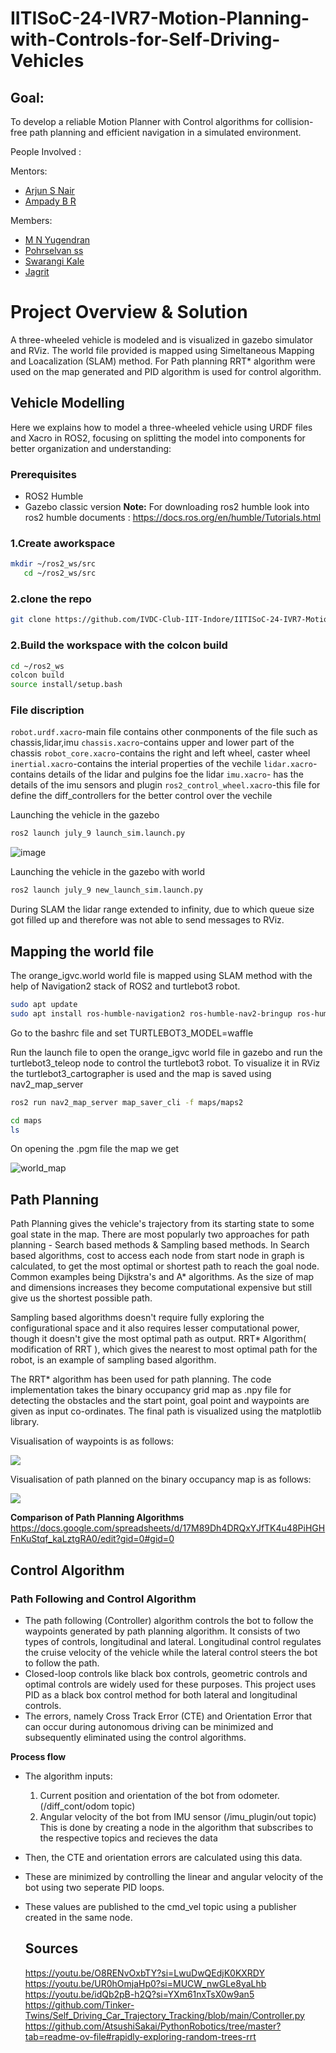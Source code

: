# IITISoC-24-IVR7-Motion-Planning-with-Controls-for-Self-Driving-Vehicles

## Goal:
To develop a reliable Motion Planner with Control algorithms for collision-free path planning and efficient navigation in a simulated environment.

People Involved : 

Mentors:
- [Arjun S Nair](https://github.com/arjun-593)
- [Ampady B R](https://github.com/ampady06)

Members:
<br>
- [M N Yugendran](https://github.com/user-230087)
- [Pohrselvan ss](https://github.com/pohrselvan)
- [Swarangi Kale](https://github.com/Swarangi-codes)
- [Jagrit](https://github.com/idJagrit)

# Project Overview & Solution
A three-wheeled vehicle is modeled and is visualized in gazebo simulator and RViz. The world file provided is mapped using Simeltaneous Mapping and Loacalization (SLAM) method. For Path planning RRT* algorithm were used on the map generated and PID algorithm is used for control algorithm. 

## Vehicle Modelling
Here we explains how to model a three-wheeled vehicle using URDF files and Xacro in ROS2, focusing on splitting the model into components for better organization and understanding:
### Prerequisites

- ROS2 Humble
- Gazebo classic version
**Note:** For downloading ros2 humble look into ros2 humble documents : https://docs.ros.org/en/humble/Tutorials.html
### 1.Create aworkspace 
```bash
mkdir ~/ros2_ws/src
   cd ~/ros2_ws/src
```
### 2.clone the repo
```bash
git clone https://github.com/IVDC-Club-IIT-Indore/IITISoC-24-IVR7-Motion-Planning-with-Controls-for-Self-Driving-Vehicles.git
```

### 2.Build the workspace with the colcon build
```bash
cd ~/ros2_ws
colcon build
source install/setup.bash
```

### File discription
`robot.urdf.xacro`-main file contains other conmponents of the file such as chassis,lidar,imu
`chassis.xacro`-contains upper and lower part of the chassis
`robot_core.xacro`-contains the right and left wheel, caster wheel
`inertial.xacro`-contains the interial properties of the vechile
`lidar.xacro`-contains details of the lidar and pulgins foe the lidar
`imu.xacro`- has the details of the imu sensors and plugin 
`ros2_control_wheel.xacro`-this file for define the diff_controllers for the better control over the vechile

Launching the vehicle in the gazebo
```bash
ros2 launch july_9 launch_sim.launch.py
```
![image](https://github.com/user-attachments/assets/502b84b2-2b00-4ef5-bf01-afd9d56e1b17)


Launching the vehicle in the gazebo with world
```bash
ros2 launch july_9 new_launch_sim.launch.py
```

During SLAM the lidar range extended to infinity, due to which queue size got filled up and therefore was not able to send messages to RViz.


## Mapping the world file
The orange_igvc.world world file is mapped using SLAM method with the help of Navigation2 stack of ROS2 and turtlebot3 robot.
```bash
sudo apt update
sudo apt install ros-humble-navigation2 ros-humble-nav2-bringup ros-humble-turtlebot3*
```
Go to the bashrc file and set TURTLEBOT3_MODEL=waffle

Run the launch file to open the orange_igvc world file in gazebo and run the turtlebot3_teleop node to control the turtlebot3 robot. To visualize it in RViz the turtlebot3_cartographer is used and the map is saved using nav2_map_server

```bash
ros2 run nav2_map_server map_saver_cli -f maps/maps2
```

```bash
cd maps
ls
```

On opening the .pgm file the map we get

![world_map](https://github.com/user-attachments/assets/9f6fa071-4bf5-4b78-aa47-e052c8d36fa7)

## Path Planning
Path Planning gives the vehicle's trajectory from its starting state to some goal state in the map. There are most popularly two approaches for path planning - Search based methods & Sampling based methods. In Search based algorithms, cost to access each node from start node in graph is calculated, to get the most optimal or shortest path to reach the goal node. Common examples being Dijkstra's and A* algorithms. As the size of map and dimensions increases they become computational expensive but still give us the shortest possible path.


Sampling based algorithms doesn't require fully exploring the configurational space and it also requires lesser computational power, though it doesn't give the most optimal path as output. RRT* Algorithm( modification of RRT ), which gives the nearest to most optimal path for the robot, is an example of sampling based algorithm. 


The RRT* algorithm has been used for path planning. The code implementation takes the binary occupancy grid map as .npy file for detecting the obstacles and the start point, goal point and waypoints are given as input co-ordinates. The final path is visualized using the matplotlib library.

Visualisation of waypoints is as follows:

![](https://github.com/user-attachments/assets/f41e8b76-5f71-4691-84c8-5bcb451fe8fe)

Visualisation of path planned on the binary occupancy map is as follows:

![](https://github.com/user-attachments/assets/a00cb808-e082-4d23-88b0-e95432832c42)

**Comparison of Path Planning Algorithms**
https://docs.google.com/spreadsheets/d/17M89Dh4DRQxYJfTK4u48PiHGHFnKuStqf_kaLztgRA0/edit?gid=0#gid=0 

## Control Algorithm
### Path Following and Control Algorithm

* The path following (Controller) algorithm controls the bot to follow the waypoints generated by path planning algorithm. It consists of two types of controls, longitudinal and lateral. Longitudinal control regulates the cruise velocity of the vehicle while the lateral control steers the bot to follow the path.
* Closed-loop controls like black box controls, geometric controls and optimal controls are widely used for these purposes. This project uses PID as a black box control method for both lateral and longitudinal controls.
* The errors, namely Cross Track Error (CTE) and Orientation Error that can occur during autonomous driving can be minimized and subsequently eliminated using the control algorithms.

**Process flow**
* The algorithm inputs:
   1. Current position and orientation of the bot from odometer. (/diff_cont/odom topic)
   2. Angular velocity of the bot from IMU sensor (/imu_plugin/out topic)
  This is done by creating a node in the algorithm that subscribes to the respective topics and recieves the data 
* Then, the CTE and orientation errors are calculated using this data.
* These are minimized by controlling the linear and angular velocity of the bot using two seperate PID loops.
* These values are published to the cmd_vel topic using a publisher created in the same node.

  ## Sources

  https://youtu.be/O8RENvOxbTY?si=LwuDwQEdjK0KXRDY</br>
  https://youtu.be/UR0hOmjaHp0?si=MUCW_nwGLe8yaLhb</br>
  https://youtu.be/idQb2pB-h2Q?si=YXm61nxTsX0w9an5</br>
  https://github.com/Tinker-Twins/Self_Driving_Car_Trajectory_Tracking/blob/main/Controller.py</br>
  https://github.com/AtsushiSakai/PythonRobotics/tree/master?tab=readme-ov-file#rapidly-exploring-random-trees-rrt


